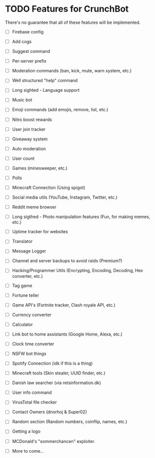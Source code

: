 # TODO Features for CrunchBot

There's no guarantee that all of these features will be implemented.

- [ ] Firebase config
- [ ] Add cogs
- [ ] Suggest command
- [ ] Per-server prefix
- [ ] Moderation commands (ban, kick, mute, warn system, etc.)
- [ ] Well structured "help" command
- [ ] Long sighted - Language support
- [ ] Music bot
- [ ] Emoji commands (add emojis, remove, list, etc.)
- [ ] Nitro boost rewards
- [ ] User join tracker
- [ ] Giveaway system
- [ ] Auto moderation
- [ ] User count
- [ ] Games (minesweeper, etc.)
- [ ] Polls
- [ ] Minecraft Connection (Using spigot)
- [ ] Social media utils (YouTube, Instagram, Twitter, etc.)
- [ ] Reddit meme browser
- [ ] Long sigthed - Photo manipulation features (Fun, for making memes, etc.)
- [ ] Uptime tracker for websites
- [ ] Translator
- [ ] Message Logger
- [ ] Channel and server backups to avoid raids (Premium?)
- [ ] Hacking/Programmer Utils (Encrypting, Encoding, Decoding, Hex converter, etc.)
- [ ] Tag game
- [ ] Fortune teller
- [ ] Game API's (Fortnite tracker, Clash royale API, etc.)
- [ ] Currency converter
- [ ] Calculator
- [ ] Link bot to home assistants (Google Home, Alexa, etc.)
- [ ] Clock time converter
- [ ] NSFW bot things
- [ ] Spotify Connection (idk if this is a thing)
- [ ] Minecraft tools (Skin stealer, UUID finder, etc.)
- [ ] Danish law searcher (via retsinformation.dk)
- [ ] User info command
- [ ] VirusTotal file checker
- [ ] Contact Owners (dnorhoj & Super02)
- [ ] Random section (Random numbers, coinflip, names, etc.)
- [ ] Getting a logo
- [ ] MCDonald's "sommerchancen" exploiter.

- [ ] More to come...
